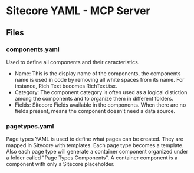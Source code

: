# Sitecore YAML - MCP Server

## Files
### components.yaml
Used to define all components and their caracteristics. 
* Name: This is the display name of the components, the components name is used in code by removing all white spaces from its name. For instance, Rich Text becomes RichText.tsx.
* Category: The component category is often used as a logical distiction among the components and to organize them in different folders.
* Fields: Sitecore Fields available in the components. When there are no fields present, means the component doesn't need a data source.

### pagetypes.yaml
Page types YAML is used to define what pages can be created. They are mapped in Sitecore with templates. Each page type becomes a template.
Also each page type will generate a container component organized under a folder called "Page Types Components". A container component is a component with only a Sitecore placeholder.